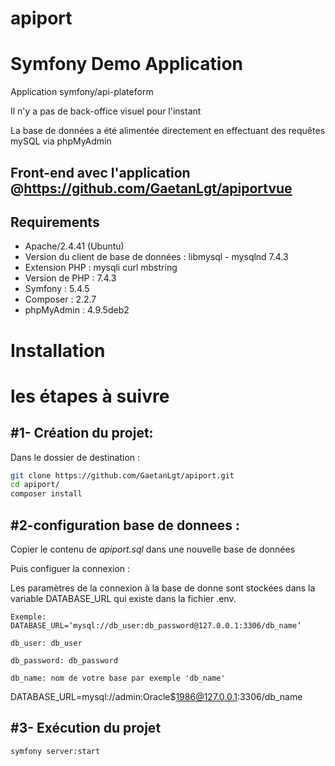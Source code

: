 # apiport

Symfony Demo Application
========================

  Application symfony/api-plateform

   Il n'y a pas de back-office visuel pour l'instant
   
   La base de données a été alimentée directement en effectuant des requêtes mySQL via phpMyAdmin
   
   ## Front-end avec l'application @https://github.com/GaetanLgt/apiportvue

Requirements
------------

  * Apache/2.4.41 (Ubuntu)
  * Version du client de base de données : libmysql - mysqlnd 7.4.3
  * Extension PHP : mysqli curl mbstring
  * Version de PHP : 7.4.3
  * Symfony : 5.4.5
  * Composer : 2.2.7
  * phpMyAdmin : 4.9.5deb2

Installation
============
# les étapes à suivre

#1- Création du projet:
-----------------------

  Dans le dossier de destination : 
  
  ````bash
  git clone https://github.com/GaetanLgt/apiport.git
  cd apiport/
  composer install
  ````
#2-configuration base de donnees :
-----------------------

 Copier le contenu de *apiport.sql* dans une nouvelle base de données 
    
 Puis configuer la connexion :

 Les paramètres de la connexion à la base de donne sont stockées dans la variable DATABASE_URL qui existe dans la fichier .env.
 
    Exemple:
    DATABASE_URL=‘mysql://db_user:db_password@127.0.0.1:3306/db_name’
    
    db_user: db_user
    
    db_password: db_password 
    
    db_name: nom de votre base par exemple 'db_name'

DATABASE_URL=mysql://admin:Oracle$1986@127.0.0.1:3306/db_name

#3- Exécution du projet
-----------------------

    symfony server:start
